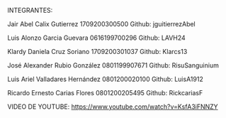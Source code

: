 INTEGRANTES:

Jair Abel Calix Gutierrez 1709200300500 Github: jguitierrezAbel

Luis Alonzo Garcia Guevara 0616199700296 Github: LAVH24

Klardy Daniela Cruz Soriano 1709200301037 Github: Klarcs13

José Alexander Rubio González 0801199907671 Github: RisuSanguinium

Luis Ariel Valladares Hernández 0801200020100 Github: LuisA1912

Ricardo Ernesto Carias Flores 0801200205495 Github: RickcariasF


VIDEO DE YOUTUBE: https://www.youtube.com/watch?v=KsfA3iFNNZY
